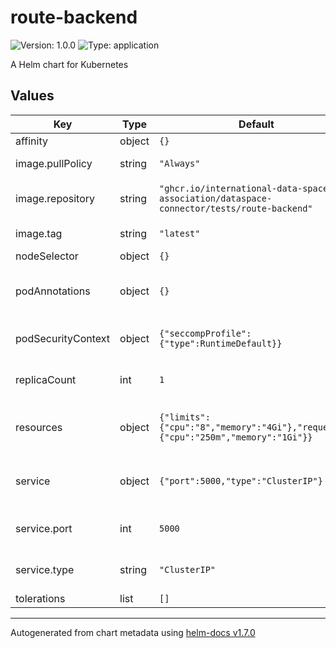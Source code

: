 # route-backend

![Version: 1.0.0](https://img.shields.io/badge/Version-1.0.0-informational?style=flat-square) ![Type: application](https://img.shields.io/badge/Type-application-informational?style=flat-square)

A Helm chart for Kubernetes

## Values

| Key | Type | Default | Description |
|-----|------|---------|-------------|
| affinity | object | `{}` |  |
| image.pullPolicy | string | `"Always"` | Image pull policy |
| image.repository | string | `"ghcr.io/international-data-spaces-association/dataspace-connector/tests/route-backend"` | Backend image name |
| image.tag | string | `"latest"` | Backend image tag |
| nodeSelector | object | `{}` |  |
| podAnnotations | object | `{}` | Annotation for the deployed pods |
| podSecurityContext | object | `{"seccompProfile":{"type":RuntimeDefault}}` | Security context for the pods |
| replicaCount | int | `1` | Number of backend instances |
| resources | object | `{"limits":{"cpu":"8","memory":"4Gi"},"requests":{"cpu":"250m","memory":"1Gi"}}` | Backend kubernetes resource settings |
| service | object | `{"port":5000,"type":"ClusterIP"}` | Kubernetes service settings for backend |
| service.port | int | `5000` | Backend service port |
| service.type | string | `"ClusterIP"` | Backend service type |
| tolerations | list | `[]` |  |

----------------------------------------------
Autogenerated from chart metadata using [helm-docs v1.7.0](https://github.com/norwoodj/helm-docs/releases/v1.7.0)
